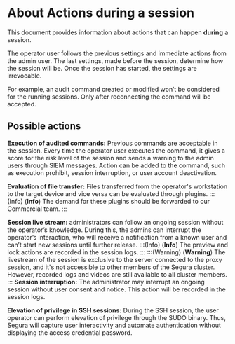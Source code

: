 # About Actions during a session

This document provides information about actions that can happen **during** a session.

The operator user follows the previous settings and immediate actions from the admin user. The last settings, made before the session, determine how the session will be.  Once the session has started, the settings are irrevocable.

For example, an audit command created or modified won’t be considered for the running sessions. Only after reconnecting the command will be accepted.

## Possible actions
**Execution of audited commands:** Previous commands are acceptable in the session. Every time the operator user executes the command, it gives a score for the risk level of the session and sends a warning to the admin users through SIEM messages. Action can be added to the command, such as execution prohibit, session interruption, or user account deactivation.

**Evaluation of file transfer:** Files transferred from the operator's workstation to the target device and vice versa can be evaluated through plugins. 
:::(Info) (**Info**)
The demand for these plugins should be forwarded to our Commercial team.
:::

**Session live stream:** administrators can follow an ongoing session without the operator’s knowledge. During this, the admins can interrupt the operator’s interaction, who will receive a notification from a known user and can’t start new sessions until further release.
:::(Info) (**Info**)
The preview and lock actions are recorded in the session logs.
:::
:::(Warning) (**Warning**)
The livestream of the session is exclusive to the server connected to the proxy session, and it's not accessible to other members of the Segura cluster. However, recorded logs and videos are still available to all cluster members.
:::
**Session interruption:** The administrator may interrupt an ongoing session without user consent and notice. This action will be recorded in the session logs.

**Elevation of privilege in SSH sessions:** During the SSH session, the user operator can perform elevation of privilege through the SUDO binary. Thus, Segura will capture user interactivity and automate authentication without displaying the access credential password.
